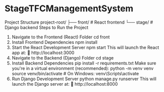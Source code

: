 # StageTFCManagementSystem
Project Structure
project-root/
├── front/              # React frontend
└── stage/              # Django backend
Steps to Run the Project
1. Navigate to the Frontend (React) Folder
cd front
2. Install Frontend Dependencies
npm install
3. Start the React Development Server
npm start
This will launch the React app at:
🔗 http://localhost:3000 
4. Navigate to the Backend (Django) Folder
cd stage
5. Install Backend Dependencies
pip install -r requirements.txt
Make sure you're in a virtual environment (recommended): 
python -m venv venv
source venv/bin/activate   # On Windows: venv\Scripts\activate
6. Run Django Development Server
python manage.py runserver
This will launch the Django server at:
🔗 http://localhost:8000 
 
